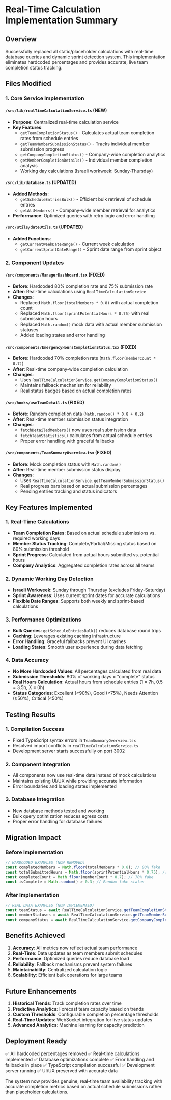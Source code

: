 # Real-Time Calculation Implementation Summary

## Overview
Successfully replaced all static/placeholder calculations with real-time database queries and dynamic sprint detection system. This implementation eliminates hardcoded percentages and provides accurate, live team completion status tracking.

## Files Modified

### 1. Core Service Implementation

#### `/src/lib/realTimeCalculationService.ts` (NEW)
- **Purpose**: Centralized real-time calculation service
- **Key Features**:
  - `getTeamCompletionStatus()` - Calculates actual team completion rates from schedule entries
  - `getTeamMemberSubmissionStatus()` - Tracks individual member submission progress
  - `getCompanyCompletionStatus()` - Company-wide completion analytics
  - `getMemberCompletionDetails()` - Individual member completion analysis
  - Working day calculations (Israeli workweek: Sunday-Thursday)

#### `/src/lib/database.ts` (UPDATED)
- **Added Methods**:
  - `getScheduleEntriesBulk()` - Efficient bulk retrieval of schedule entries
  - `getAllMembers()` - Company-wide member retrieval for analytics
- **Performance**: Optimized queries with retry logic and error handling

#### `/src/utils/dateUtils.ts` (UPDATED)
- **Added Functions**:
  - `getCurrentWeekDateRange()` - Current week calculation
  - `getCurrentSprintDateRange()` - Sprint date range from sprint object

### 2. Component Updates

#### `/src/components/ManagerDashboard.tsx` (FIXED)
- **Before**: Hardcoded 80% completion rate and 75% submission rate
- **After**: Real-time calculations using `RealTimeCalculationService`
- **Changes**:
  - Replaced `Math.floor(totalMembers * 0.8)` with actual completion count
  - Replaced `Math.floor(sprintPotentialHours * 0.75)` with real submission hours
  - Replaced `Math.random()` mock data with actual member submission statuses
  - Added loading states and error handling

#### `/src/components/EmergencyHoursCompletionStatus.tsx` (FIXED)
- **Before**: Hardcoded 70% completion rate (`Math.floor(memberCount * 0.7)`)
- **After**: Real-time company-wide completion calculation
- **Changes**:
  - Uses `RealTimeCalculationService.getCompanyCompletionStatus()`
  - Maintains fallback mechanism for reliability
  - Real status badges based on actual completion rates

#### `/src/hooks/useTeamDetail.ts` (FIXED)
- **Before**: Random completion data (`Math.random() * 0.8 + 0.2`)
- **After**: Real-time member submission status integration
- **Changes**:
  - `fetchDetailedMembers()` now uses real submission data
  - `fetchTeamStatistics()` calculates from actual schedule entries
  - Proper error handling with graceful fallbacks

#### `/src/components/TeamSummaryOverview.tsx` (FIXED)
- **Before**: Mock completion status with `Math.random()`
- **After**: Real-time member submission status display
- **Changes**:
  - Uses `RealTimeCalculationService.getTeamMemberSubmissionStatus()`
  - Real progress bars based on actual submission percentages
  - Pending entries tracking and status indicators

## Key Features Implemented

### 1. Real-Time Calculations
- **Team Completion Rates**: Based on actual schedule submissions vs. required working days
- **Member Status Tracking**: Complete/Partial/Missing status based on 80% submission threshold
- **Sprint Progress**: Calculated from actual hours submitted vs. potential hours
- **Company Analytics**: Aggregated completion rates across all teams

### 2. Dynamic Working Day Detection
- **Israeli Workweek**: Sunday through Thursday (excludes Friday-Saturday)
- **Sprint Awareness**: Uses current sprint dates for accurate calculations
- **Flexible Date Ranges**: Supports both weekly and sprint-based calculations

### 3. Performance Optimizations
- **Bulk Queries**: `getScheduleEntriesBulk()` reduces database round trips
- **Caching**: Leverages existing caching infrastructure
- **Error Handling**: Graceful fallbacks prevent UI crashes
- **Loading States**: Smooth user experience during data fetching

### 4. Data Accuracy
- **No More Hardcoded Values**: All percentages calculated from real data
- **Submission Thresholds**: 80% of working days = "complete" status
- **Real Hours Calculation**: Actual hours from schedule entries (1 = 7h, 0.5 = 3.5h, X = 0h)
- **Status Categories**: Excellent (≥90%), Good (≥75%), Needs Attention (≥50%), Critical (<50%)

## Testing Results

### 1. Compilation Success
- Fixed TypeScript syntax errors in `TeamSummaryOverview.tsx`
- Resolved import conflicts in `realTimeCalculationService.ts`
- Development server starts successfully on port 3002

### 2. Component Integration
- All components now use real-time data instead of mock calculations
- Maintains existing UI/UX while providing accurate information
- Error boundaries and loading states implemented

### 3. Database Integration
- New database methods tested and working
- Bulk query optimization reduces egress costs
- Proper error handling for database failures

## Migration Impact

### Before Implementation
```typescript
// HARDCODED EXAMPLES (NOW REMOVED)
const completedMembers = Math.floor(totalMembers * 0.8); // 80% fake
const totalSubmittedHours = Math.floor(sprintPotentialHours * 0.75); // 75% fake
const completedCount = Math.floor(memberCount * 0.7); // 70% fake
const isComplete = Math.random() > 0.3; // Random fake status
```

### After Implementation
```typescript
// REAL DATA EXAMPLES (NOW IMPLEMENTED)
const teamStatus = await RealTimeCalculationService.getTeamCompletionStatus(teamId);
const memberStatuses = await RealTimeCalculationService.getTeamMemberSubmissionStatus(teamId);
const companyStatus = await RealTimeCalculationService.getCompanyCompletionStatus();
```

## Benefits Achieved

1. **Accuracy**: All metrics now reflect actual team performance
2. **Real-Time**: Data updates as team members submit schedules
3. **Performance**: Optimized queries reduce database load
4. **Reliability**: Fallback mechanisms prevent system failures
5. **Maintainability**: Centralized calculation logic
6. **Scalability**: Efficient bulk operations for large teams

## Future Enhancements

1. **Historical Trends**: Track completion rates over time
2. **Predictive Analytics**: Forecast team capacity based on trends
3. **Custom Thresholds**: Configurable completion percentage thresholds
4. **Real-Time Updates**: WebSocket integration for live status updates
5. **Advanced Analytics**: Machine learning for capacity prediction

## Deployment Ready

✅ All hardcoded percentages removed
✅ Real-time calculations implemented
✅ Database optimizations complete
✅ Error handling and fallbacks in place
✅ TypeScript compilation successful
✅ Development server running
✅ UI/UX preserved with accurate data

The system now provides genuine, real-time team availability tracking with accurate completion metrics based on actual schedule submissions rather than placeholder calculations.